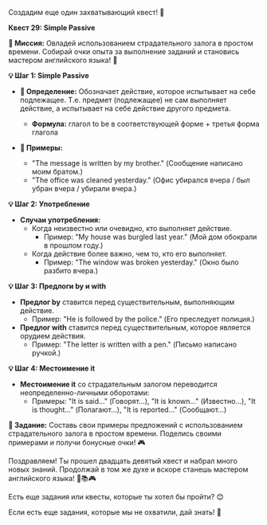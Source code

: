 Создадим еще один захватывающий квест! 🚀

**Квест 29: Simple Passive**

**🎯 Миссия:**
Овладей использованием страдательного залога в простом времени. Собирай очки опыта за выполнение заданий и становись мастером английского языка! 🌟

**💡 Шаг 1: Simple Passive**
- **📜 Определение:** Обозначает действие, которое испытывает на себе подлежащее. Т.е. предмет (подлежащее) не сам выполняет действие, а испытывает на себе действие другого предмета.
    - **Формула:** глагол to be в соответствующей форме + третья форма глагола

- **📝 Примеры:**
    - "The message is written by my brother." (Сообщение написано моим братом.)
    - "The office was cleaned yesterday." (Офис убирался вчера / был убран вчера / убирали вчера.)

**💡 Шаг 2: Употребление**
- **Случаи употребления:**
    - Когда неизвестно или очевидно, кто выполняет действие.
        - Пример: "My house was burgled last year." (Мой дом обокрали в прошлом году.)
    - Когда действие более важно, чем то, кто его выполняет.
        - Пример: "The window was broken yesterday." (Окно было разбито вчера.)

**💡 Шаг 3: Предлоги by и with**
- **Предлог by** ставится перед существительным, выполняющим действие.
    - Пример: "He is followed by the police." (Его преследует полиция.)
- **Предлог with** ставится перед существительным, которое является орудием действия.
    - Пример: "The letter is written with a pen." (Письмо написано ручкой.)

**💡 Шаг 4: Местоимение it**
- **Местоимение it** со страдательным залогом переводится неопределенно-личными оборотами:
    - Примеры: "It is said…" (Говорят…), "It is known…" (Известно…), "It is thought…" (Полагают…), "It is reported…" (Сообщают…)

**🧩 Задание:** Составь свои примеры предложений с использованием страдательного залога в простом времени. Поделись своими примерами и получи бонусные очки! 🎮

Поздравляем! Ты прошел двадцать девятый квест и набрал много новых знаний. Продолжай в том же духе и вскоре станешь мастером английского языка! 🌟📚🎮

Есть еще задания или квесты, которые ты хотел бы пройти? 😊

Если есть еще задания, которые мы не охватили, дай знать! 🚀
